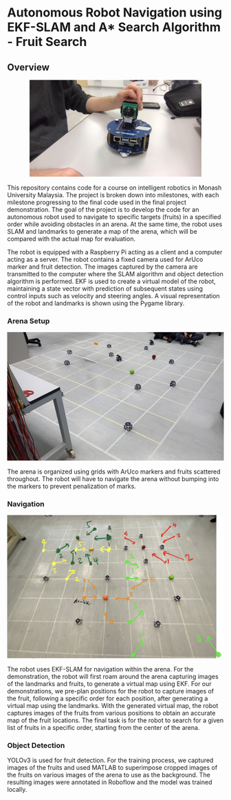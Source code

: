 # Autonomous Robot Navigation using EKF-SLAM and A* Search Algorithm - Fruit Search

## Overview

<div align="center">
  <img src="Assets/BC47EA0C-D3F8-485E-B92F-DBE573C688DE.jpeg" alt="Robot" width="400">
</div>

This repository contains code for a course on intelligent robotics in Monash University Malaysia. The project is broken down into milestones, with each milestone progressing to the final code used in the final project demonstration. The goal of the project is to develop the code for an autonomous robot used to navigate to specific targets (fruits) in a specified order while avoiding obstacles in an arena. At the same time, the robot uses SLAM and landmarks to generate a map of the arena, which will be compared with the actual map for evaluation. 

The robot is equipped with a Raspberry Pi acting as a client and a computer acting as a server. The robot contains a fixed camera used for ArUco marker and fruit detection. The images captured by the camera are transmitted to the computer where the SLAM algorithm and object detection algorithm is performed. EKF is used to create a virtual model of the robot, maintaining a state vector with prediction of subsequent states using control inputs such as velocity and steering angles. A visual representation of the robot and landmarks is shown using the Pygame library.

### Arena Setup 

<div align="center">
  <img src="Assets/39B44393-DDD8-4229-8B16-03780B8E6C52_1_201_a.jpeg" alt="Arena" width="640">
</div>

The arena is organized using grids with ArUco markers and fruits scattered throughout. The robot will have to navigate the arena without bumping into the markers to prevent penalization of marks. 

### Navigation

<div align="center">
  <img src="Assets/780BF5A0-B171-456F-BAB6-6BA994326387.jpeg" alt="Fruit position" width="640">
</div>

The robot uses EKF-SLAM for navigation within the arena. For the demonstration, the robot will first roam around the arena capturing images of the landmarks and fruits, to generate a virtual map using EKF. For our demonstrations, we pre-plan positions for the robot to capture images of the fruit, following a specific order for each position, after generating a virtual map using the landmarks. With the generated virtual map, the robot captures images of the fruits from various positions to obtain an accurate map of the fruit locations. The final task is for the robot to search for a given list of fruits in a specific order, starting from the center of the arena. 

### Object Detection
YOLOv3 is used for fruit detection. For the training process, we captured images of the fruits and used MATLAB to superimpose cropped images of the fruits on various images of the arena to use as the background. The resulting images were annotated in Roboflow and the model was trained locally. 
